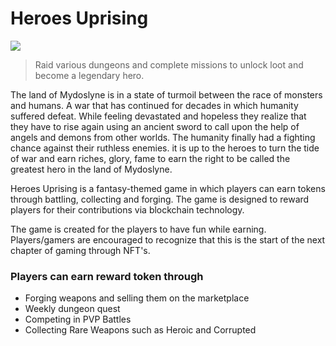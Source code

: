 # Heroes Uprising

![](.gitbook/assets/247992708\_606036963761904\_1206956356521206668\_n.png)

> Raid various dungeons and complete missions to unlock loot and become a legendary hero.

The land of Mydoslyne is in a state of turmoil between the race of monsters and humans. A war that has continued for decades in which humanity suffered defeat. While feeling devastated and hopeless they realize that they have to rise again using an ancient sword to call upon the help of angels and demons from other worlds. The humanity finally had a fighting chance against their ruthless enemies. it is up to the heroes to turn the tide of war and earn riches, glory, fame to earn the right to be called the greatest hero in the land of Mydoslyne.

Heroes Uprising is a fantasy-themed game in which players can earn tokens through battling, collecting and forging. The game is designed to reward players for their contributions via blockchain technology.

The game is created for the players to have fun while earning. Players/gamers are encouraged to recognize that this is the start of the next chapter of gaming through NFT's.

### Players can earn reward token through

* Forging weapons and selling them on the marketplace
* Weekly dungeon quest
* Competing in PVP Battles
* Collecting Rare Weapons such as Heroic and Corrupted

###
